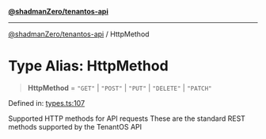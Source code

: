 [**@shadmanZero/tenantos-api**](../README.md)

***

[@shadmanZero/tenantos-api](../globals.md) / HttpMethod

# Type Alias: HttpMethod

> **HttpMethod** = `"GET"` \| `"POST"` \| `"PUT"` \| `"DELETE"` \| `"PATCH"`

Defined in: [types.ts:107](https://github.com/shadmanZero/tenantos-api/blob/a3061c31c45f4aa1cfaa0e889df3cea522a254ad/src/types.ts#L107)

Supported HTTP methods for API requests
These are the standard REST methods supported by the TenantOS API
